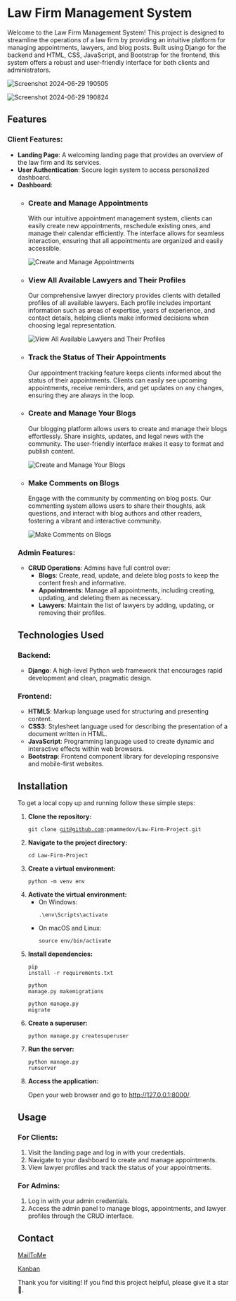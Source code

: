 <body>
    <h1>Law Firm Management System</h1>
    <p>Welcome to the Law Firm Management System! This project is designed to streamline the operations of a law firm by providing an intuitive platform for managing appointments, lawyers, and blog posts. Built using Django for the backend and HTML, CSS, JavaScript, and Bootstrap for the frontend, this system offers a robust and user-friendly interface for both clients and administrators.</p>

![Screenshot 2024-06-29 190505](https://github.com/pmammedov/Law-Firm-Project/assets/30790180/3ed52036-ec5a-4bb0-a346-39d3b49468a6)    

![Screenshot 2024-06-29 190824](https://github.com/pmammedov/Law-Firm-Project/assets/30790180/7f293eb9-f24b-4370-83ed-122beb16b30f)
    <h2>Features</h2>
    <h3>Client Features:</h3>
    <ul>
        <li><strong>Landing Page</strong>: A welcoming landing page that provides an overview of the law firm and its services.</li>
        <li><strong>User Authentication</strong>: Secure login system to access personalized dashboard.</li>
        <li><strong>Dashboard</strong>:
            <ul>
        <li>
            <h3>Create and Manage Appointments</h3>
            <p>With our intuitive appointment management system, clients can easily create new appointments, reschedule existing ones, and manage their calendar efficiently. The interface allows for seamless interaction, ensuring that all appointments are organized and easily accessible.</p>
            <img src="https://github.com/pmammedov/Law-Firm-Project/assets/30790180/79ffe97a-33a7-4b2b-9890-274d10bc228a" alt="Create and Manage Appointments">
        </li>
        <li>
            <h3>View All Available Lawyers and Their Profiles</h3>
            <p>Our comprehensive lawyer directory provides clients with detailed profiles of all available lawyers. Each profile includes important information such as areas of expertise, years of experience, and contact details, helping clients make informed decisions when choosing legal representation.</p>
            <img src="https://github.com/pmammedov/Law-Firm-Project/assets/30790180/e9f85f92-d64b-4322-b824-79706240b1fc" alt="View All Available Lawyers and Their Profiles">
        </li>
        <li>
            <h3>Track the Status of Their Appointments</h3>
            <p>Our appointment tracking feature keeps clients informed about the status of their appointments. Clients can easily see upcoming appointments, receive reminders, and get updates on any changes, ensuring they are always in the loop.</p>
        </li>
        <li>
            <h3>Create and Manage Your Blogs</h3>
            <p>Our blogging platform allows users to create and manage their blogs effortlessly. Share insights, updates, and legal news with the community. The user-friendly interface makes it easy to format and publish content.</p>
            <img src="https://github.com/pmammedov/Law-Firm-Project/assets/30790180/a2fb87fd-a74f-4f38-93ec-73baacf40d64" alt="Create and Manage Your Blogs">
        </li>
        <li>
            <h3>Make Comments on Blogs</h3>
            <p>Engage with the community by commenting on blog posts. Our commenting system allows users to share their thoughts, ask questions, and interact with blog authors and other readers, fostering a vibrant and interactive community.</p>
            <img src="https://github.com/pmammedov/Law-Firm-Project/assets/30790180/390674ee-d51b-430c-a67b-2b028b21b71a" alt="Make Comments on Blogs">
        </li>
    </ul>
    <h3>Admin Features:</h3>
    <ul>
        <li><strong>CRUD Operations</strong>: Admins have full control over:
            <ul>
                <li><strong>Blogs</strong>: Create, read, update, and delete blog posts to keep the content fresh and informative.</li>
                <li><strong>Appointments</strong>: Manage all appointments, including creating, updating, and deleting them as necessary.</li>
                <li><strong>Lawyers</strong>: Maintain the list of lawyers by adding, updating, or removing their profiles.</li>
            </ul>
        </li>
    </ul>
    <h2>Technologies Used</h2>
    <h3>Backend:</h3>
    <ul>
        <li><strong>Django</strong>: A high-level Python web framework that encourages rapid development and clean, pragmatic design.</li>
    </ul>
    <h3>Frontend:</h3>
    <ul>
        <li><strong>HTML5</strong>: Markup language used for structuring and presenting content.</li>
        <li><strong>CSS3</strong>: Stylesheet language used for describing the presentation of a document written in HTML.</li>
        <li><strong>JavaScript</strong>: Programming language used to create dynamic and interactive effects within web browsers.</li>
        <li><strong>Bootstrap</strong>: Frontend component library for developing responsive and mobile-first websites.</li>
    </ul>
    <h2>Installation</h2>
    <p>To get a local copy up and running follow these simple steps:</p>
    <ol>
        <li><strong>Clone the repository:</strong>
            <pre><code>git clone git@github.com:pmammedov/Law-Firm-Project.git</code></pre>
        </li>
        <li><strong>Navigate to the project directory:</strong>
            <pre><code>cd Law-Firm-Project</code></pre>
        </li>
        <li><strong>Create a virtual environment:</strong>
            <pre><code>python -m venv env</code></pre>
        </li>
        <li><strong>Activate the virtual environment:</strong>
            <ul>
                <li>On Windows:
                    <pre><code>.\env\Scripts\activate</code></pre>
                </li>
                <li>On macOS and Linux:
                    <pre><code>source env/bin/activate</code></pre>
                </li>
            </ul>
        </li>
        <li><strong>Install dependencies:</strong>
            <pre><code>pip install -r requirements.txt</code></pre>
        </li>
            <pre><code>python manage.py makemigrations</code></pre>
        </li>
            <pre><code>python manage.py migrate</code></pre>
        </li>
        <li><strong>Create a superuser:</strong>
            <pre><code>python manage.py createsuperuser</code></pre>
        </li>
        <li><strong>Run the server:</strong>
            <pre><code>python manage.py runserver</code></pre>
        </li>
        <li><strong>Access the application:</strong>
            <p>Open your web browser and go to <a href="http://127.0.0.1:8000/" target="_blank">http://127.0.0.1:8000/</a>.</p>
        </li>
    </ol>
    <h2>Usage</h2>
    <h3>For Clients:</h3>
    <ol>
        <li>Visit the landing page and log in with your credentials.</li>
        <li>Navigate to your dashboard to create and manage appointments.</li>
        <li>View lawyer profiles and track the status of your appointments.</li>
    </ol>
    <h3>For Admins:</h3>
    <ol>
        <li>Log in with your admin credentials.</li>
        <li>Access the admin panel to manage blogs, appointments, and lawyer profiles through the CRUD interface.</li>
    </ol>
    <h2>Contact</h2>
    <p><a href="mailto:pmammedov@gmail.com">MailToMe</a></p>
    <p><a href="https://github.com/users/pmammedov/projects/2">Kanban</a></p>
    <p>Thank you for visiting! If you find this project helpful, please give it a star 🌟.</p>
</body>
